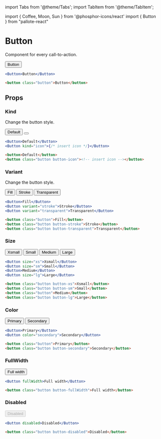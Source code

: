 ---
---
import Tabs from '@theme/Tabs';
import TabItem from '@theme/TabItem';

import { Coffee, Moon, Sun } from '@phosphor-icons/react'
import { Button } from "pallote-react"

# Button

Component for every call-to-action.

<div class="docs__block">
  <Button>Button</Button>
</div>

<Tabs groupId="package" queryString>
  <TabItem value="react" label="React">

```jsx
<Button>Button</Button>
```
  </TabItem>
  <TabItem value="css" label="CSS">

```html
<button class="button">Button</button>
```
  </TabItem>
</Tabs>

## Props

### Kind

Change the button style.

<div class="docs__block">
  <Button>Default</Button>
  <Button kind="icon"><Coffee /></Button>
</div>

<Tabs groupId="package" queryString>
   <TabItem value="react" label="React">
  
```jsx
<Button>Default</Button>
<Button kind="icon">{/* insert icon */}</Button>
```
  </TabItem>
  <TabItem value="css" label="CSS">

```html
<button>Default</button>
<button class="button button-icon"><!-- insert icon --></button>
```
  </TabItem>
</Tabs>

### Variant

Change the button style.

<div class="docs__block">
  <Button>Fill</Button>
  <Button variant="stroke">Stroke</Button>
  <Button variant="transparent">Transparent</Button>
</div>

<Tabs groupId="package" queryString>
   <TabItem value="react" label="React">
  
```jsx
<Button>Fill</Button>
<Button variant="stroke">Stroke</Button>
<Button variant="transparent">Transparent</Button>
```
  </TabItem>
  <TabItem value="css" label="CSS">

```html
<button class="button">Fill</button>
<button class="button button-stroke">Stroke</button>
<button class="button button-transparent">Transparent</button>
```
  </TabItem>
</Tabs>

### Size

<div class="docs__block">
  <Button size="xs">Xsmall</Button>
  <Button size="sm">Small</Button>
  <Button>Medium</Button>
  <Button size="lg">Large</Button>
</div>

<Tabs groupId="package" queryString>
  <TabItem value="react" label="React">

```jsx
<Button size="xs">Xsmall</Button>
<Button size="sm">Small</Button>
<Button>Medium</Button>
<Button size="lg">Large</Button>
```
  </TabItem>
  <TabItem value="css" label="CSS">

```html
<button class="button button-xs">Xsmall</button>
<button class="button button-sm">Small</button>
<button class="button">Medium</button>
<button class="button button-lg">Large</button>
```
  </TabItem>
</Tabs>

### Color

<div class="docs__block">
  <Button>Primary</Button>
  <Button color="secondary">Secondary</Button>
</div>

<Tabs groupId="package" queryString>
  <TabItem value="react" label="React">

```jsx
<Button>Primary</Button>
<Button color="secondary">Secondary</Button>
```
  </TabItem>
  <TabItem value="css" label="CSS">

```html
<button class="button">Primary</button>
<button class="button button-secondary">Secondary</button>
```
  </TabItem>
</Tabs>

### FullWidth

<div class="docs__block">
  <Button fullWidth>Full width</Button>
</div>

<Tabs groupId="package" queryString>
  <TabItem value="react" label="React">

```jsx
<Button fullWidth>Full width</Button>
```
  </TabItem>
  <TabItem value="css" label="CSS">

```html
<button class="button button-fullWidth">Full width</button>
```
  </TabItem>
</Tabs>

### Disabled

<div class="docs__block">
  <Button disabled>Disabled</Button>
</div>

<Tabs groupId="package" queryString>
  <TabItem value="react" label="React">

```jsx
<Button disabled>Disabled</Button>
```
  </TabItem>
  <TabItem value="css" label="CSS">

```html
<button class="button button-disabled">Disabled</button>
```
  </TabItem>
</Tabs>
